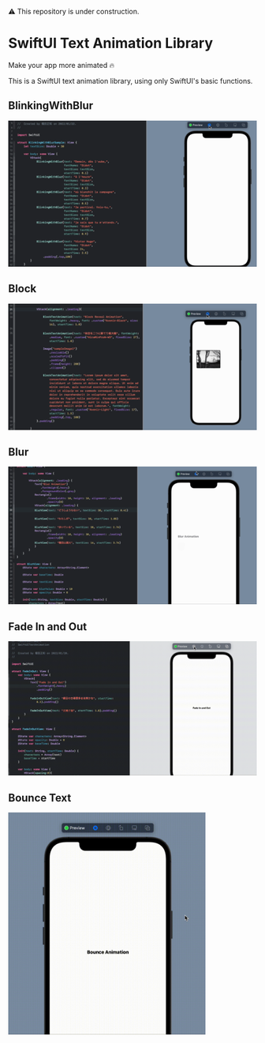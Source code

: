 ⚠️ This repository is under construction.

# SwiftUI Text Animation Library

Make your app more animated 🔥

This is a SwiftUI text animation library, using only SwiftUI's basic functions.

## BlinkingWithBlur 

<img src="image/BlinkingWithBlur.gif" width="600">


## Block 

<img src="image/Block.gif" width="600">


## Blur 

<img src="image/BlurPreview.gif" width="600">


## Fade In and Out

<img src="image/FadeInOut.gif" width="600">


## Bounce Text

<img src="image/BounceImage.gif" width="400">

